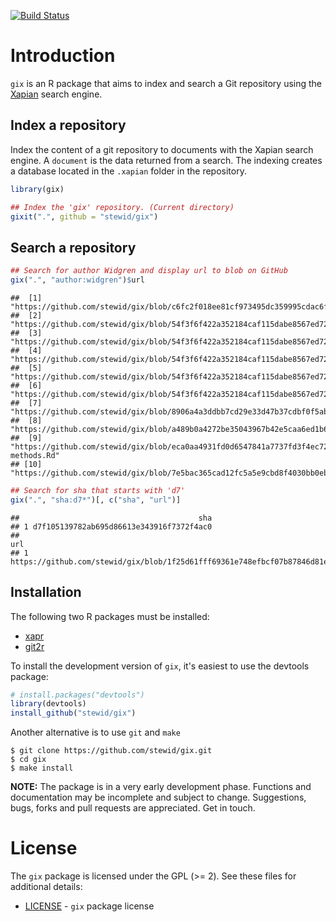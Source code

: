 [![Build Status](https://travis-ci.org/stewid/gix.png)](https://travis-ci.org/stewid/gix)

# Introduction

`gix` is an R package that aims to index and search a Git repository
using the [Xapian](http://xapian.org/) search engine.

## Index a repository

Index the content of a git repository to documents with the Xapian
search engine. A `document` is the data returned from a search. The
indexing creates a database located in the `.xapian` folder in the
repository.


```r
library(gix)

## Index the 'gix' repository. (Current directory)
gixit(".", github = "stewid/gix")
```

## Search a repository


```r
## Search for author Widgren and display url to blob on GitHub
gix(".", "author:widgren")$url
```

```
##  [1] "https://github.com/stewid/gix/blob/c6fc2f018ee81cf973495dc359995cdac6fb4641/DESCRIPTION"
##  [2] "https://github.com/stewid/gix/blob/54f3f6f422a352184caf115dabe8567ed7295fd0/.Rbuildignore"
##  [3] "https://github.com/stewid/gix/blob/54f3f6f422a352184caf115dabe8567ed7295fd0/NAMESPACE"
##  [4] "https://github.com/stewid/gix/blob/54f3f6f422a352184caf115dabe8567ed7295fd0/NEWS"
##  [5] "https://github.com/stewid/gix/blob/54f3f6f422a352184caf115dabe8567ed7295fd0/README.md"
##  [6] "https://github.com/stewid/gix/blob/54f3f6f422a352184caf115dabe8567ed7295fd0/man/gix.Rd"
##  [7] "https://github.com/stewid/gix/blob/8906a4a3ddbb7cd29e33d47b37cdbf0f5ab70c2a/DESCRIPTION"
##  [8] "https://github.com/stewid/gix/blob/a489b0a4272be35043967b42e5caa6ed1b66ba26/.gitignore"
##  [9] "https://github.com/stewid/gix/blob/eca0aa4931fd0d6547841a7737fd3f4ec728f9d9/man/gixit-methods.Rd"
## [10] "https://github.com/stewid/gix/blob/7e5bac365cad12fc5a5e9cbd8f4030bb0ebb3031/DESCRIPTION"
```


```r
## Search for sha that starts with 'd7'
gix(".", "sha:d7*")[, c("sha", "url")]
```

```
##                                        sha
## 1 d7f105139782ab695d86613e343916f7372f4ac0
##                                                                                   url
## 1 https://github.com/stewid/gix/blob/1f25d61fff69361e748efbcf07b87846d81ecd1d/LICENSE
```

## Installation

The following two R packages must be installed:

 - [xapr](https://github.com/stewid/xapr)
 - [git2r](https://github.com/ropensci/git2r)

To install the development version of `gix`, it's easiest to use the
devtools package:


```r
# install.packages("devtools")
library(devtools)
install_github("stewid/gix")
```
Another alternative is to use `git` and `make`

```
$ git clone https://github.com/stewid/gix.git
$ cd gix
$ make install
```

**NOTE:** The package is in a very early development phase. Functions
and documentation may be incomplete and subject to
change. Suggestions, bugs, forks and pull requests are
appreciated. Get in touch.

# License

The `gix` package is licensed under the GPL (>= 2). See these files
for additional details:

- [LICENSE](LICENSE)     - `gix` package license
